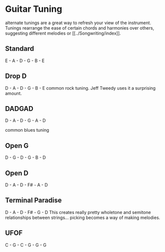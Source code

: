# Guitar Tuning

alternate tunings are a great way to refresh your view of the instrument. Tunings rearrange the ease of certain chords and harmonies over others, suggesting different melodies or [[../Songwriting/index]].

## Standard
E - A - D - G - B - E

## Drop D
D - A - D - G - B - E
common rock tuning. Jeff Tweedy uses it a surprising amount.

## DADGAD
D - A - D - G - A - D

common blues tuning

## Open G
D - G - D - G - B - D

## Open D
D - A - D - F# - A - D

## Terminal Paradise 
D - A - D - F# - G - D
This creates really pretty wholetone and semitone relationships between strings... picking becomes a way of making melodies.

## UFOF
C - G - C - G - G - G


